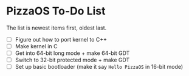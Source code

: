 # PizzaOS To-Do List
The list is newest items first, oldest last.
- [ ] Figure out how to port kernel to C++
- [ ] Make kernel in C
- [ ] Get into 64-bit long mode + make 64-bit GDT
- [ ] Switch to 32-bit protected mode + make GDT
- [ ] Set up basic bootloader (make it say `Hello PizzaOS` in 16-bit mode)
